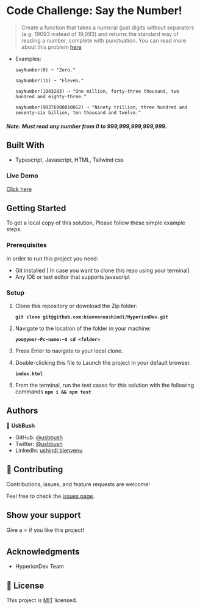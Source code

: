 # Code Challenge: Say the Number!

> Create a function that takes a numeral (just digits without separators (e.g. 19093 instead of 19,093) and returns the
> standard way of reading a number, complete with punctuation. You can read more about this
> problem [here](https://edabit.com/challenge/4E9gTrRWErpTCA2FQ)

- Examples:
   ````
  sayNumber(0) ➞ "Zero."

  sayNumber(11) ➞ "Eleven."

  sayNumber(1043283) ➞ "One million, forty-three thousand, two hundred and eighty-three."

  sayNumber(90376000010012) ➞ "Ninety trillion, three hundred and seventy-six billion, ten thousand and twelve."
  ````

##### Note: Must read any number from 0 to 999,999,999,999,999.

## Built With

- Typescript, Javascript, HTML, Tailwind css

### Live Demo

[Click here](https://hyperion-dev.vercel.app/)

## Getting Started

To get a local copy of this solution, Please follow these simple example steps.

### Prerequisites

In order to run this project you need:

- Git installed [ In case you want to clone this repo using your terminal]
- Any IDE or text editor that supports javascript

### Setup

1. Clone this repository or download the Zip folder:

   **``git clone git@github.com:bienvenuushindi/HyperionDev.git``**

2. Navigate to the location of the folder in your machine:

   **``you@your-Pc-name:~$ cd <folder>``**

3. Press Enter to navigate to your local clone.

4. Double-clicking this file to Launch the project in your default browser.

   **``index.html``**

5. From the terminal, run the test cases for this solution with the following commands
   **``npm i && npm test``**

## Authors

👤 **UsbBush**

- GitHub: [@usbbush](https://github.com/bienvenuushindi/)
- Twitter: [@usbbush](https://twitter.com/usbbush)
- LinkedIn: [ushindi bienvenu](https://www.linkedin.com/in/ushindi-bienvenu-894b2b141/)

## 🤝 Contributing

Contributions, issues, and feature requests are welcome!

Feel free to check the [issues page](../../issues/).

## Show your support

Give a ⭐️ if you like this project!

## Acknowledgments

- HyperionDev Team

## 📝 License

This project is [MIT](./MIT.md) licensed.
